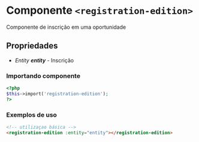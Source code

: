 # Componente `<registration-edition>`

Componente de inscrição em uma oportunidade
  
## Propriedades

- *Entity **entity*** - Inscrição

### Importando componente

```php
<?php 
$this->import('registration-edition');
?>
```

### Exemplos de uso

```html
<!-- utilizaçao básica -->
<registration-edition :entity="entity"></registration-edition>

```
